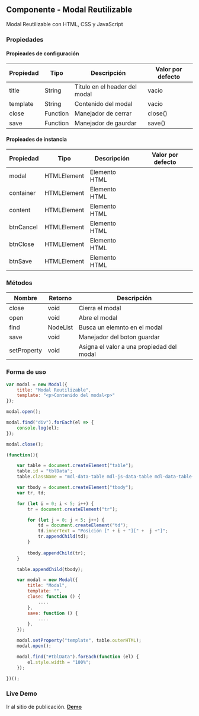 ## Componente - Modal Reutilizable

Modal Reutilizable con HTML, CSS y JavaScript

### Propiedades


#### Propieades de configuración

| Propiedad   | Tipo         | Descripción                   | Valor por defecto |
|-------------|--------------|-------------------------------|-------------------|
| title       | String       | Titulo en el header del modal | vacio             |
| template    | String       | Contenido del modal           | vacio             |
| close       | Function     | Manejador de cerrar           | close()           |
| save        | Function     | Manejador de gaurdar          | save()            |


#### Propieades de instancia

| Propiedad   | Tipo         | Descripción                   | Valor por defecto |
|-------------|--------------|-------------------------------|-------------------|
| modal       | HTMLElement  | Elemento HTML                 |                   |
| container   | HTMLElement  | Elemento HTML                 |                   |
| content     | HTMLElement  | Elemento HTML                 |                   |
| btnCancel   | HTMLElement  | Elemento HTML                 |                   |
| btnClose    | HTMLElement  | Elemento HTML                 |                   |
| btnSave     | HTMLElement  | Elemento HTML                 |                   |

### Métodos

| Nombre      | Retorno      | Descripción                                | 
|-------------|--------------|--------------------------------------------|
| close       | void         | Cierra el modal                            |
| open        | void         | Abre el modal                              |
| find        | NodeList     | Busca un elemnto en el modal               |
| save        | void         | Manejador del boton guardar                |
| setProperty | void         | Asigna el valor a una propiedad del modal  |

### Forma de uso

``` javascript 
var modal = new Modal({
    title: "Modal Reutilizable",
    template: "<p>Contenido del modal<p>"
});

modal.open();

modal.find("div").forEach(el => {
    console.log(el);
});

modal.close();
```

``` javascript 
(function(){

    var table = document.createElement("table");
    table.id = "tblData";
    table.className = "mdl-data-table mdl-js-data-table mdl-data-table--selectable mdl-shadow--2dp";

    var tbody = document.createElement("tbody");
    var tr, td;

    for (let i = 0; i < 5; i++) {
        tr = document.createElement("tr");

        for (let j = 0; j < 5; j++) {
            td = document.createElement("td");
            td.innerText = "Posición [" + i + "][" +  j +"]";
            tr.appendChild(td); 
        }
        
        tbody.appendChild(tr);
    }

    table.appendChild(tbody);

    var modal = new Modal({
        title: "Modal",
        template: "",
        close: function () {
            ....
        },
        save: function () {
            ....
        },
    });

    modal.setProperty("template", table.outerHTML);
    modal.open();

    modal.find("#tblData").forEach(function (el) {
        el.style.width = "100%";
    });

})();
```

### Live Demo

Ir al sitio de publicación. __[Demo](https://yrrodriguezb.github.io/modal-vanillajs/src/modal.html)__

